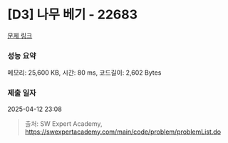 # [D3] 나무 베기 - 22683 

[문제 링크](https://swexpertacademy.com/main/code/problem/problemDetail.do?contestProbId=AZIyCYJ6p30DFAQP) 

### 성능 요약

메모리: 25,600 KB, 시간: 80 ms, 코드길이: 2,602 Bytes

### 제출 일자

2025-04-12 23:08



> 출처: SW Expert Academy, https://swexpertacademy.com/main/code/problem/problemList.do